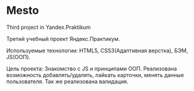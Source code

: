 # Mesto
Third project in Yandex.Praktikum

Третий учебный проект Яндекс.Практикум.

Используемые технологии: HTML5, CSS3(Адаптивная верстка), БЭМ, JS(ООП).

Цель проекта: Знакомство с JS и принципами ООП. Реализована возможность добавлять/удалять, лайкать карточки, менять данные пользователя. Так же реализована валидация.
